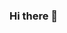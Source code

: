### Hi there 👋

<!--
**xandevmferreira/xandevmferreira** is a ✨ _special_ ✨ repository because its `README.md` (this file) appears on your GitHub profile.

Here are some ideas to get you started:
- 🚀 Estudando na velocidade da luz o curso front-End da Allura.
- 👯 I’m look.
- 🤔 I’m looking for help with ...
- 💬 Contate-me no email: alexandrevmferreira@gmail.com
- 📫 How to reach me: ...
--> 
